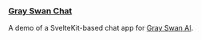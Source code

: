 ### [Gray Swan Chat](https://grayswan-chat.vercel.app/)

A demo of a SvelteKit-based chat app for [Gray Swan AI](https://www.grayswan.ai/).